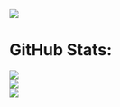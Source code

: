 ![](https://visitcount.itsvg.in/api?id=rubenpeq&icon=0&color=0)

# GitHub Stats:
![](https://github-readme-stats.vercel.app/api?username=rubenpeq&theme=dark&hide_border=false&include_all_commits=false&count_private=true)</br>
![](https://github-readme-streak-stats.herokuapp.com/?user=rubenpeq&theme=dark&hide_border=false)</br>
![](https://github-readme-stats.vercel.app/api/top-langs/?username=rubenpeq&theme=dark&hide_border=false&include_all_commits=false&count_private=true&layout=compact)
